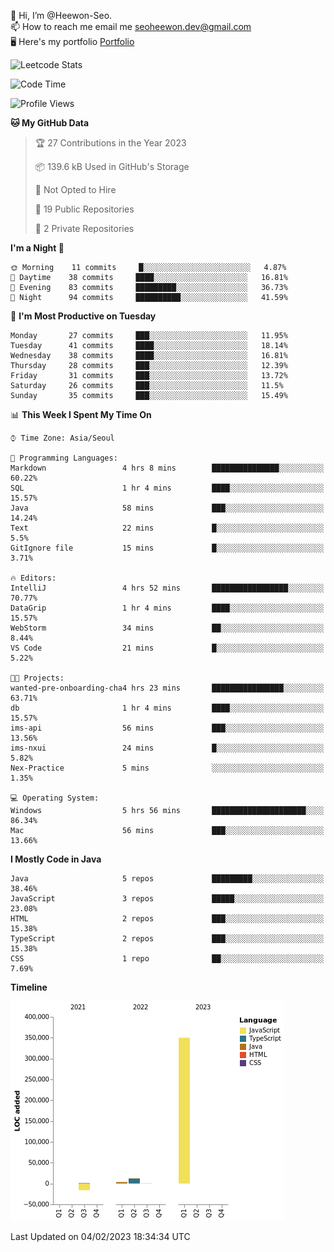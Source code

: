 👋 Hi, I’m @Heewon-Seo.  
📫 How to reach me email me seoheewon.dev@gmail.com   
🖥 Here's my portfolio [Portfolio](https://haileynotes.notion.site/HEEWON-SEO-f98fe97412ee4a6a94fd24fe6832f84c)

![Leetcode Stats](https://leetcode.card.workers.dev/?username=Heewon-Seo)

 <!--START_SECTION:waka-->
![Code Time](http://img.shields.io/badge/Code%20Time-209%20hrs%209%20mins-blue)

![Profile Views](http://img.shields.io/badge/Profile%20Views-3-blue)

**🐱 My GitHub Data** 

> 🏆 27 Contributions in the Year 2023
 > 
> 📦 139.6 kB Used in GitHub's Storage 
 > 
> 🚫 Not Opted to Hire
 > 
> 📜 19 Public Repositories 
 > 
> 🔑 2 Private Repositories  
 > 
**I'm a Night 🦉** 

```text
🌞 Morning    11 commits     █░░░░░░░░░░░░░░░░░░░░░░░░   4.87% 
🌆 Daytime    38 commits     ████░░░░░░░░░░░░░░░░░░░░░   16.81% 
🌃 Evening    83 commits     █████████░░░░░░░░░░░░░░░░   36.73% 
🌙 Night      94 commits     ██████████░░░░░░░░░░░░░░░   41.59%

```
📅 **I'm Most Productive on Tuesday** 

```text
Monday       27 commits     ███░░░░░░░░░░░░░░░░░░░░░░   11.95% 
Tuesday      41 commits     ████░░░░░░░░░░░░░░░░░░░░░   18.14% 
Wednesday    38 commits     ████░░░░░░░░░░░░░░░░░░░░░   16.81% 
Thursday     28 commits     ███░░░░░░░░░░░░░░░░░░░░░░   12.39% 
Friday       31 commits     ███░░░░░░░░░░░░░░░░░░░░░░   13.72% 
Saturday     26 commits     ███░░░░░░░░░░░░░░░░░░░░░░   11.5% 
Sunday       35 commits     ███░░░░░░░░░░░░░░░░░░░░░░   15.49%

```


📊 **This Week I Spent My Time On** 

```text
⌚︎ Time Zone: Asia/Seoul

💬 Programming Languages: 
Markdown                 4 hrs 8 mins        ███████████████░░░░░░░░░░   60.22% 
SQL                      1 hr 4 mins         ████░░░░░░░░░░░░░░░░░░░░░   15.57% 
Java                     58 mins             ███░░░░░░░░░░░░░░░░░░░░░░   14.24% 
Text                     22 mins             █░░░░░░░░░░░░░░░░░░░░░░░░   5.5% 
GitIgnore file           15 mins             █░░░░░░░░░░░░░░░░░░░░░░░░   3.71%

🔥 Editors: 
IntelliJ                 4 hrs 52 mins       █████████████████░░░░░░░░   70.77% 
DataGrip                 1 hr 4 mins         ████░░░░░░░░░░░░░░░░░░░░░   15.57% 
WebStorm                 34 mins             ██░░░░░░░░░░░░░░░░░░░░░░░   8.44% 
VS Code                  21 mins             █░░░░░░░░░░░░░░░░░░░░░░░░   5.22%

🐱‍💻 Projects: 
wanted-pre-onboarding-cha4 hrs 23 mins       ████████████████░░░░░░░░░   63.71% 
db                       1 hr 4 mins         ████░░░░░░░░░░░░░░░░░░░░░   15.57% 
ims-api                  56 mins             ███░░░░░░░░░░░░░░░░░░░░░░   13.56% 
ims-nxui                 24 mins             █░░░░░░░░░░░░░░░░░░░░░░░░   5.82% 
Nex-Practice             5 mins              ░░░░░░░░░░░░░░░░░░░░░░░░░   1.35%

💻 Operating System: 
Windows                  5 hrs 56 mins       █████████████████████░░░░   86.34% 
Mac                      56 mins             ███░░░░░░░░░░░░░░░░░░░░░░   13.66%

```

**I Mostly Code in Java** 

```text
Java                     5 repos             █████████░░░░░░░░░░░░░░░░   38.46% 
JavaScript               3 repos             █████░░░░░░░░░░░░░░░░░░░░   23.08% 
HTML                     2 repos             ███░░░░░░░░░░░░░░░░░░░░░░   15.38% 
TypeScript               2 repos             ███░░░░░░░░░░░░░░░░░░░░░░   15.38% 
CSS                      1 repo              ██░░░░░░░░░░░░░░░░░░░░░░░   7.69%

```


**Timeline**

![Chart not found](https://raw.githubusercontent.com/Heewon-Seo/Heewon-Seo/main/charts/bar_graph.png) 


 Last Updated on 04/02/2023 18:34:34 UTC
<!--END_SECTION:waka-->


